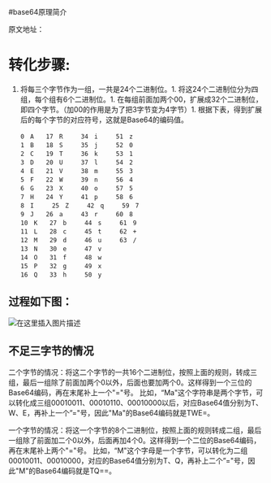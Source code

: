 #base64原理简介
>  
 原文地址：   


# 转化步骤:
1. 将每三个字节作为一组，一共是24个二进制位。1. 将这24个二进制位分为四组，每个组有6个二进制位。1. 在每组前面加两个00，扩展成32个二进制位，即四个字节。（加00的作用是为了把3字节变为4字节）1. 根据下表，得到扩展后的每个字节的对应符号，这就是Base64的编码值。
```
　　0　A　　17　R　　　34　i　　　51　z
　　1　B　　18　S　　　35　j　　　52　0
　　2　C　　19　T　　　36　k　　　53　1
　　3　D　　20　U　　　37　l　　　54　2
　　4　E　　21　V　　　38　m　　　55　3
　　5　F　　22　W　　　39　n　　　56　4
　　6　G　　23　X　　　40　o　　　57　5
　　7　H　　24　Y　　　41　p　　　58　6
　　8　I　　　25　Z　　　42　q　　　59　7
　　9　J　　26　a　　　43　r　　　60　8
　　10　K　　27　b　　　44　s　　　61　9
　　11　L　　28　c　　　45　t　　　62　+
　　12　M　　29　d　　　46　u　　　63　/
　　13　N　　30　e　　　47　v
　　14　O　　31　f　　　48　w　　　
　　15　P　　32　g　　　49　x
　　16　Q　　33　h　　　50　y

```

## 过程如下图：

<img src="https://raw.githubusercontent.com/Double2hao/xujiajia_blog/main/img/16210038822120.png" alt="在这里插入图片描述">

## 不足三字节的情况

>  
 二个字节的情况：将这二个字节的一共16个二进制位，按照上面的规则，转成三组，最后一组除了前面加两个0以外，后面也要加两个0。这样得到一个三位的Base64编码，再在末尾补上一个"="号。 比如，“Ma"这个字符串是两个字节，可以转化成三组00010011、00010110、00010000以后，对应Base64值分别为T、W、E，再补上一个”="号，因此"Ma"的Base64编码就是TWE=。 


>  
 一个字节的情况：将这一个字节的8个二进制位，按照上面的规则转成二组，最后一组除了前面加二个0以外，后面再加4个0。这样得到一个二位的Base64编码，再在末尾补上两个"="号。 比如，“M"这个字母是一个字节，可以转化为二组00010011、00010000，对应的Base64值分别为T、Q，再补上二个”="号，因此"M"的Base64编码就是TQ==。 
